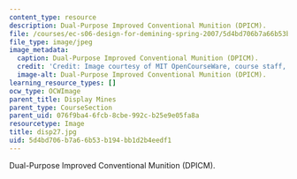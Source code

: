 ```yaml
---
content_type: resource
description: Dual-Purpose Improved Conventional Munition (DPICM).
file: /courses/ec-s06-design-for-demining-spring-2007/5d4bd706b7a66b53b194bb1d2b4eedf1_disp27.jpg
file_type: image/jpeg
image_metadata:
  caption: Dual-Purpose Improved Conventional Munition (DPICM).
  credit: 'Credit: Image courtesy of MIT OpenCourseWare, course staff, and students.'
  image-alt: Dual-Purpose Improved Conventional Munition (DPICM).
learning_resource_types: []
ocw_type: OCWImage
parent_title: Display Mines
parent_type: CourseSection
parent_uid: 076f9ba4-6fcb-8cbe-992c-b25e9e05fa8a
resourcetype: Image
title: disp27.jpg
uid: 5d4bd706-b7a6-6b53-b194-bb1d2b4eedf1
---
```

Dual-Purpose Improved Conventional Munition (DPICM).

